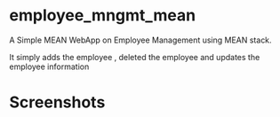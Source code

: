 # employee_mngmt_mean

A Simple MEAN WebApp on Employee Management using MEAN stack.

It simply adds the employee , deleted the employee and updates the employee information

# Screenshots
